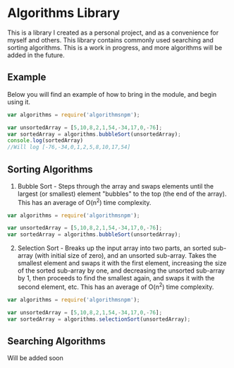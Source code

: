 # Algorithms Library

This is a library I created as a personal project, and as a convenience for myself and others. This library contains commonly used searching and sorting algorithms. This is a work in progress, and more algorithms will be added in the future.

## Example

Below you will find an example of how to bring in the module, and begin using it.

```javascript
var algorithms = require('algorithmsnpm');

var unsortedArray = [5,10,8,2,1,54,-34,17,0,-76];
var sortedArray = algorithms.bubbleSort(unsortedArray);
console.log(sortedArray)
//Will log [-76,-34,0,1,2,5,8,10,17,54]

```
## Sorting Algorithms

1. Bubble Sort - Steps through the array and swaps elements until the largest (or smallest) element "bubbles" to the top (the end of the array). This has an average of O(n<sup>2</sup>) time complexity.

```javascript
var algorithms = require('algorithmsnpm');

var unsortedArray = [5,10,8,2,1,54,-34,17,0,-76];
var sortedArray = algorithms.bubbleSort(unsortedArray);
```

2. Selection Sort - Breaks up the input array into two parts, an sorted sub-array (with initial size of zero), and an unsorted sub-array. Takes the smallest element and swaps it with the first element, increasing the size of the sorted sub-array by one, and decreasing the unsorted sub-array by 1, then proceeds to find the smallest again, and swaps it with the second element, etc. This has an average of O(n<sup>2</sup>) time complexity.

```javascript
var algorithms = require('algorithmsnpm');

var unsortedArray = [5,10,8,2,1,54,-34,17,0,-76];
var sortedArray = algorithms.selectionSort(unsortedArray);
```

## Searching Algorithms

Will be added soon
